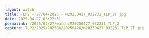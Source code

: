 ```yaml
---
layout: watch
title: TLP2 - 27/04/2025 - M20250427_032231_TLP_2T.jpg
date: 2025-04-27 03:22:31
permalink: /2025/04/27/watch/M20250427_032231_TLP_2
capture: TLP2/2025/202504/20250426/M20250427_032231_TLP_2T.jpg
---
```

